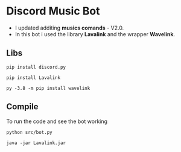 # Discord Music Bot 

- I updated additing **musics comands** - V2.0. 
- In this bot i used the library **Lavalink** and the wrapper **Wavelink**.

## Libs

```
pip install discord.py
```

```
pip install Lavalink
```

```
py -3.8 -m pip install wavelink
```

## Compile
To run the code and see the bot working
```
python src/bot.py
``` 
```
java -jar Lavalink.jar
```

